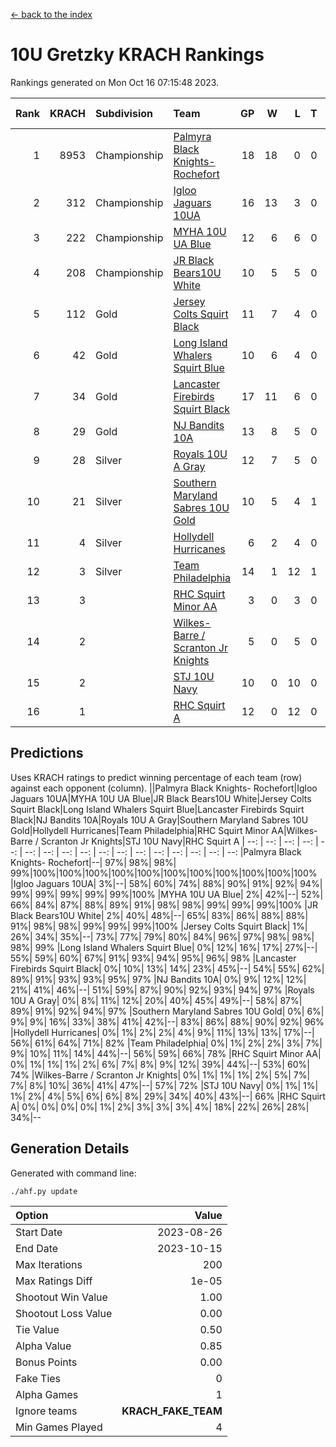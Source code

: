 [<- back to the index](readme.md)
# 10U Gretzky KRACH Rankings
Rankings generated on Mon Oct 16 07:15:48 2023.

Rank|KRACH|Subdivision|Team|GP|W|L|T|OTW|OTL|SoS|Exp Wins|Win Diff
---:|---:|:---|:---|---:|---:|---:|---:|---:|---:|---:|---:|---:
1|8953|Championship|[Palmyra Black Knights- Rochefort](https://gamesheetstats.com/seasons/3659/teams/140260/schedule)|18|18|0|0|0|0|91|18.8|-0.0
2|312|Championship|[Igloo Jaguars 10UA](https://gamesheetstats.com/seasons/3659/teams/140253/schedule)|16|13|3|0|0|1|92|13.9|0.0
3|222|Championship|[MYHA 10U UA Blue](https://gamesheetstats.com/seasons/3659/teams/140258/schedule)|12|6|6|0|0|0|2838|6.9|0.0
4|208|Championship|[JR Black Bears10U White](https://gamesheetstats.com/seasons/3659/teams/140255/schedule)|10|5|5|0|1|0|2536|5.9|0.0
5|112|Gold|[Jersey Colts Squirt Black](https://gamesheetstats.com/seasons/3659/teams/140254/schedule)|11|7|4|0|0|0|829|7.9|0.0
6|42|Gold|[Long Island Whalers Squirt Blue](https://gamesheetstats.com/seasons/3659/teams/140257/schedule)|10|6|4|0|0|0|845|6.9|0.0
7|34|Gold|[Lancaster Firebirds Squirt Black](https://gamesheetstats.com/seasons/3659/teams/140256/schedule)|17|11|6|0|0|1|545|11.9|0.0
8|29|Gold|[NJ Bandits 10A](https://gamesheetstats.com/seasons/3659/teams/140259/schedule)|13|8|5|0|0|0|50|8.9|0.0
9|28|Silver|[Royals 10U A Gray](https://gamesheetstats.com/seasons/3659/teams/140262/schedule)|12|7|5|0|0|1|27|7.9|0.0
10|21|Silver|[Southern Maryland Sabres 10U Gold](https://gamesheetstats.com/seasons/3659/teams/140263/schedule)|10|5|4|1|2|0|22|6.4|0.0
11|4|Silver|[Hollydell Hurricanes](https://gamesheetstats.com/seasons/3659/teams/140220/schedule)|6|2|4|0|0|0|94|2.9|0.0
12|3|Silver|[Team Philadelphia](https://gamesheetstats.com/seasons/3659/teams/140226/schedule)|14|1|12|1|0|0|688|2.4|0.0
13|3||[RHC Squirt Minor AA](https://gamesheetstats.com/seasons/3659/teams/140224/schedule)|3|0|3|0|0|0|93|0.9|0.0
14|2||[Wilkes-Barre / Scranton Jr Knights](https://gamesheetstats.com/seasons/3659/teams/140228/schedule)|5|0|5|0|0|0|3001|0.9|0.0
15|2||[STJ 10U Navy](https://gamesheetstats.com/seasons/3659/teams/140264/schedule)|10|0|10|0|0|0|2495|0.9|0.0
16|1||[RHC Squirt A](https://gamesheetstats.com/seasons/3659/teams/140261/schedule)|12|0|12|0|0|0|82|0.9|0.0

## Predictions
Uses KRACH ratings to predict winning percentage of each team (row) against each opponent (column).
||Palmyra Black Knights- Rochefort|Igloo Jaguars 10UA|MYHA 10U UA Blue|JR Black Bears10U White|Jersey Colts Squirt Black|Long Island Whalers Squirt Blue|Lancaster Firebirds Squirt Black|NJ Bandits 10A|Royals 10U A Gray|Southern Maryland Sabres 10U Gold|Hollydell Hurricanes|Team Philadelphia|RHC Squirt Minor AA|Wilkes-Barre / Scranton Jr Knights|STJ 10U Navy|RHC Squirt A
| --: | --: | --: | --: | --: | --: | --: | --: | --: | --: | --: | --: | --: | --: | --: | --: | --: 
|Palmyra Black Knights- Rochefort|--| 97%| 98%| 98%| 99%|100%|100%|100%|100%|100%|100%|100%|100%|100%|100%|100%
|Igloo Jaguars 10UA|  3%|--| 58%| 60%| 74%| 88%| 90%| 91%| 92%| 94%| 99%| 99%| 99%| 99%| 99%|100%
|MYHA 10U UA Blue|  2%| 42%|--| 52%| 66%| 84%| 87%| 88%| 89%| 91%| 98%| 98%| 99%| 99%| 99%|100%
|JR Black Bears10U White|  2%| 40%| 48%|--| 65%| 83%| 86%| 88%| 88%| 91%| 98%| 98%| 99%| 99%| 99%|100%
|Jersey Colts Squirt Black|  1%| 26%| 34%| 35%|--| 73%| 77%| 79%| 80%| 84%| 96%| 97%| 98%| 98%| 98%| 99%
|Long Island Whalers Squirt Blue|  0%| 12%| 16%| 17%| 27%|--| 55%| 59%| 60%| 67%| 91%| 93%| 94%| 95%| 96%| 98%
|Lancaster Firebirds Squirt Black|  0%| 10%| 13%| 14%| 23%| 45%|--| 54%| 55%| 62%| 89%| 91%| 93%| 93%| 95%| 97%
|NJ Bandits 10A|  0%|  9%| 12%| 12%| 21%| 41%| 46%|--| 51%| 59%| 87%| 90%| 92%| 93%| 94%| 97%
|Royals 10U A Gray|  0%|  8%| 11%| 12%| 20%| 40%| 45%| 49%|--| 58%| 87%| 89%| 91%| 92%| 94%| 97%
|Southern Maryland Sabres 10U Gold|  0%|  6%|  9%|  9%| 16%| 33%| 38%| 41%| 42%|--| 83%| 86%| 88%| 90%| 92%| 96%
|Hollydell Hurricanes|  0%|  1%|  2%|  2%|  4%|  9%| 11%| 13%| 13%| 17%|--| 56%| 61%| 64%| 71%| 82%
|Team Philadelphia|  0%|  1%|  2%|  2%|  3%|  7%|  9%| 10%| 11%| 14%| 44%|--| 56%| 59%| 66%| 78%
|RHC Squirt Minor AA|  0%|  1%|  1%|  1%|  2%|  6%|  7%|  8%|  9%| 12%| 39%| 44%|--| 53%| 60%| 74%
|Wilkes-Barre / Scranton Jr Knights|  0%|  1%|  1%|  1%|  2%|  5%|  7%|  7%|  8%| 10%| 36%| 41%| 47%|--| 57%| 72%
|STJ 10U Navy|  0%|  1%|  1%|  1%|  2%|  4%|  5%|  6%|  6%|  8%| 29%| 34%| 40%| 43%|--| 66%
|RHC Squirt A|  0%|  0%|  0%|  0%|  1%|  2%|  3%|  3%|  3%|  4%| 18%| 22%| 26%| 28%| 34%|--

## Generation Details

Generated with command line:
```
./ahf.py update
```

| Option | Value |
| :----- | ----: |
| Start Date | 2023-08-26 |
| End Date | 2023-10-15 |
| Max Iterations | 200 |
| Max Ratings Diff | 1e-05 |
| Shootout Win Value | 1.00 |
| Shootout Loss Value | 0.00 |
| Tie Value | 0.50 |
| Alpha Value | 0.85 |
| Bonus Points | 0.00 |
| Fake Ties | 0 |
| Alpha Games | 1 |
| Ignore teams | __KRACH_FAKE_TEAM__ |
| Min Games Played | 4 |

